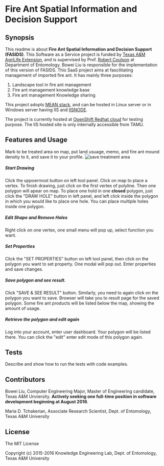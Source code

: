 Fire Ant Spatial Information and Decision Support
===

## Synopsis

This readme is about **Fire Ant Spatial Information and Decision Support (FASIDS)**. This Software as a Service project is funded by [Texas A&M AgriLife Extension](http://agrilifeextension.tamu.edu/), and is supervised by Prof. [Robert Coulson](http://entomology.tamu.edu/people/coulson-robert/) at Department of Entomology. Bowei Liu is responsible for the implementation of this version of FASIDS.
This SaaS project aims at fascilitating management of imported fire ant.  It has mainly three purposes:
1. Landscape tool in fire ant management
2. Fire ant management knowledge base 
3. Fire ant management Knowledge sharing 

This project adopts [MEAN stack](http://blog.mongodb.org/post/49262866911/the-mean-stack-mongodb-expressjs-angularjs-and), and can be hosted in Linux server or in Windows server having IIS and [IISNODE](https://github.com/tjanczuk/iisnode). 

The project is currently hosted at [OpenShift Redhat cloud](http://fasids-u7yhjm.rhcloud.com/) for testing purpose. The IIS hosted site is only internally accessible from TAMU. 

## Features and Usage

Mark to be treated area on map, put land usuage, memo, and fire ant mound denstiy to it, and save it to your profile. 
![save treatment area](http://fasids-u7yhjm.rhcloud.com/img/screenshots/draw_area.jpg)

##### Start Drawing
Click the uppoermost button on left tool panel. Click on map to place a vertex. To finish drawing, just click on the first vertex of polyline. Then one polygon will apear on map.
To place one hold in one **closed** polygon, just click the "DRAW HOLE" button in left panel, and left click inside the polygon in which you would like to place one hole. You can place multiple holes inside one polygon. 

##### Edit Shape and Remove Holes
Right click on one vertex, one small menu will pop up, select function you want. 

##### Set Properties
Click the "SET PROPERTIES" button on left tool panel, then click on the polygon you want to set property. One modal will pop out. Enter properties and save changes.

##### Save polygon and see result.
Click "SAVE & SEE RESULT" button. Similarly, you need to again click on the polygon you want to save. Browser will take you to result page for the saved polygon. Some fire ant products will be listed below the map, showing the amount of usage.

##### Retrieve the polygon and edit again
Log into your account, enter user dashboard. Your polygon will be listed there.
You can click the "edit" enter edit mode of this polygon again.

## Tests

Describe and show how to run the tests with code examples.

## Contributors

Bowei Liu, Computer Engineering Major, Master of Engineering candidate, Texas A&M Unviersity. **Actively seeking one full-time position in software development beginning at August 2016**.

Maria D. Tchakerian, Associate Research Scientist, Dept. of Entomology, Texas A&M University 

## License


The MIT License

Copyright (c) 2015-2016 Knowledge Engineering Lab, Dept. of Entomology, Texas A&M University